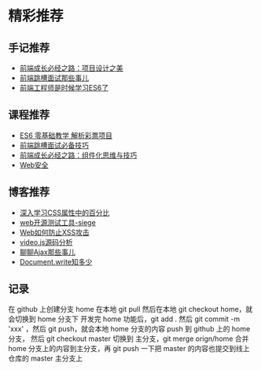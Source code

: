 # 精彩推荐

## 手记推荐

- [前端成长必经之路：项目设计之美](https://www.imooc.com/article/22808)
- [前端跳槽面试那些事儿](https://www.imooc.com/article/20010)
- [前端工程师是时候学习ES6了](https://www.imooc.com/article/17720)

## 课程推荐

- [ES6 零基础教学 解析彩票项目](https://coding.imooc.com/class/98.html)
- [前端跳槽面试必备技巧](https://coding.imooc.com/class/129.html)
- [前端成长必经之路：组件化思维与技巧](https://coding.imooc.com/class/175.html)
- [Web安全](https://www.imooc.com/learn/812)

## 博客推荐

- [深入学习CSS属性中的百分比](https://segmentfault.com/a/1190000010425830)
- [web开源测试工具-siege](https://segmentfault.com/a/1190000009635163)
- [Web如何防止XSS攻击](https://segmentfault.com/a/1190000007752362)
- [video.js源码分析](https://segmentfault.com/a/1190000007131342)
- [聊聊Ajax那些事儿](https://segmentfault.com/a/1190000006669043)
- [Document.write知多少](https://segmentfault.com/a/1190000006197157)

## 记录

在 github 上创建分支 home
在本地 git pull
然后在本地 git checkout home，就会切换到 home 分支下
开发完 home 功能后，git add . 然后 git commit -m 'xxx' ，然后 git push，就会本地 home 分支的内容 push 到 github 上的 home 分支，
然后 git checkout master 切换到 主分支，git merge orign/home 合并 home 分支上的内容到主分支，再 git push 一下把 master 的内容也提交到线上仓库的 master 主分支上